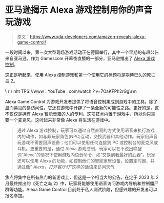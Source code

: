 # 亚马逊揭示 Alexa 游戏控制用你的声音玩游戏

> 原文：<https://www.xda-developers.com/amazon-reveals-alexa-game-control/>

一段时间以来，第一次大型现场游戏活动正在德国举行，其中一个早期的有趣公告来自亚马逊。作为 Gamescom 开幕夜直播的一部分，亚马逊推出了 [Alexa 游戏控制](https://developer.amazon.com/en-US/blogs/alexa/alexa-skills-kit/2022/08/alexa-game-control-august-2022.html)。

这正是听起来，使用 Alexa 控制游戏和第一个使用它的标题将是期待已久的死亡岛 2。

\ r \ nht TPS://www . YouTube . com/watch？v=7OaKFPh2rGg\r\n

Alexa Game Control 为游戏开发者提供了将语音控制集成到游戏中的工具。除了显而易见的易访问性，它还在游戏中开辟了一条全新的可能性之路。更好的是，这不仅仅是拥有 Alexa [智能音箱](https://www.xda-developers.com/best-smart-speakers)的人的专利。这项技术内置于游戏中，所以你只需要一个麦克风。这听起来非常像 Alexa 将生活在游戏中。

> 通过 Alexa 游戏控制，玩家可以通过自然直观的方式使用语音来执行游戏内的动作，如与非玩家角色(NPC)互动，交换武器和其他动作。玩家用声音玩游戏不需要回声设备；他们可以使用任何连接到 PC 或控制台的麦克风或耳机。更重要的是，通过 Alexa 游戏控制，玩家可以在不说出唤醒词“Alexa”的情况下使用游戏内语音命令，如“交换到我最好的武器”。玩家还可以使用 Alexa 的功能，如控制他们的智能家居设备，设置定时器，并通过像“ *Alexa，打开客厅灯*”这样的话语来访问天气

焦点将集中在所有热门的新游戏上，但这是一个相当大的公告。在定于 2023 年 2 月最终推出的《死亡之岛 2》中，玩家将能够使用语音访问游戏内导航和控制僵尸群等功能。Alexa Game Control 目前处于私人测试阶段，但感兴趣的开发者可以报名参加。